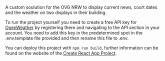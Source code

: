 A custom soulution for the OVG NRW to display current news, court dates and the weather on two displays in their building.

To run the project yourself you need to create a free API key for [OpenWeather](https://home.openweathermap.org/users/sign_in) by registering there and navigating to the API section in your account. You need to add this key in the predetermined spot in the .env.template file provided and then rename this file to .env.

You can deploy this project with ```npm run build```, further information can be found on the website of the [Create React App Project](https://create-react-app.dev/docs/deployment/).